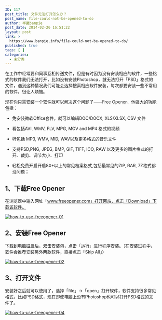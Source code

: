```yaml
---
ID: 117
post_title: 文件无法打开怎么办？
post_name: file-could-not-be-opened-to-do
author: 半撇banpie
post_date: 2014-02-20 16:51:22
layout: post
link: >
  https://www.banpie.info/file-could-not-be-opened-to-do/
published: true
tags: [ ]
categories:
  - 未分类
---
```

在工作中经常要和同事互相传送文件，但是有时因为没有安装相应的软件，一些格式的软件我们无法打开，比如没有安装Photoshop，就无法打开「PSD」格式的文件，遇到这种情况我们可能会选择搜索相应软件安装，每次都要安装一些不常用的软件，很让人烦恼。

现在你只需安装一个软件就可以解决这个问题了——Free Opener，他强大的功能包括：

*   免安装微软Office套件，就可以编辑DOC/DOCX, XLS/XLSX, CSV 文件

*   看包括AVI, WMV, FLV, MPG, MOV and MP4 格式的视频

*   听包括 MP3, WMV, MID, WAV以及更多格式的音乐文件

*   支持PSD,PNG, JPEG, BMP, GIF, TIFF, ICO, RAW 以及更多的图片格式的打开、裁剪、调节大小、打印

*   轻松免费开启开启80+以上的常见档案格式,包括最常见的ZIP, RAR, 7Z格式都没问题；

## 1、下载Free Opener

在浏览器中输入网址「www.freeopener.com」打开网站，点击「Download」下载该软件。

[![how-to-use-freeopener-01][1]][1]

## 2、安装Free Opener

下载到电脑磁盘后，双击安装包，点击「运行」进行程序安装。（在安装过程中，软件会推荐安装另外两款软件，直接点击「Skip All」）

[![how-to-use-freeopener-02][2]][2]

## 3、打开文件

安装好之后就可以使用了，选择「file」->「open」打开软件，软件支持很多常见格式，比如PSD格式，现在即使电脑上没有Photoshop也可以打开PSD格式的文件了。

[![how-to-use-freeopener-04][3]][3]

 [1]: http://7arnhx.com1.z0.glb.clouddn.com/wp-content/uploads/2014/02/how-to-use-freeopener-01.jpg
 [2]: http://7arnhx.com1.z0.glb.clouddn.com/wp-content/uploads/2014/02/how-to-use-freeopener-02.jpg
 [3]: http://7arnhx.com1.z0.glb.clouddn.com/wp-content/uploads/2014/02/how-to-use-freeopener-04.jpg
<!--stackedit_data:
eyJoaXN0b3J5IjpbODk2NDU1OTgwXX0=
-->